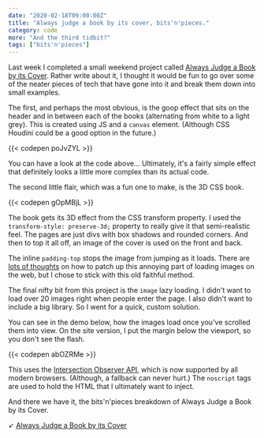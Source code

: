 ```yaml
---
date: "2020-02-18T09:00:00Z"
title: "Always judge a book by its cover, bits'n'pieces."
category: code
more: "And the third tidbit?"
tags: ["bits'n'pieces"]
---
```


Last week I completed a small weekend project called [Always Judge a Book by its Cover](http://alwaysjudgeabookbyitscover.com/). Rather write about it, I thought it would be fun to go over some of the neater pieces of tech that have gone into it and break them down into small examples.

The first, and perhaps the most obvious, is the goop effect that sits on the header and in between each of the books (alternating from white to a light grey). This is created using JS and a `canvas` element. (Although CSS Houdini could be a good option in the future.)

{{< codepen poJvZYL >}}

You can have a look at the code above... Ultimately, it's a fairly simple effect that definitely looks a little more complex than its actual code.

The second little flair, which was a fun one to make, is the 3D CSS book. 

{{< codepen gOpMBjL >}}

The book gets its 3D effect from the CSS transform property. I used the `transform-style: preserve-3d;` property to really give it that semi-realistic feel. The pages are just divs with box shadows and rounded corners. And then to top it all off, an image of the cover is used on the front and back.

The inline `padding-top` stops the image from jumping as it loads. There are [lots of thoughts](https://css-tricks.com/what-if-we-got-aspect-ratio-sized-images-by-doing-almost-nothing/) on how to patch up this annoying part of loading images on the web, but I chose to stick with this old faithful method.

<!--more-->

The final nifty bit from this project is the `image` lazy loading. I didn't want to load over 20 images right when people enter the page. I also didn't want to include a big library. So I went for a quick, custom solution.

You can see in the demo below, how the images load once you've scrolled them into view. On the site version, I put the margin below the viewport, so you don't see the flash.

{{< codepen abOZRMe >}}

This uses the [Intersection Observer API](https://developer.mozilla.org/en-US/docs/Web/API/Intersection_Observer_API), which is now supported by all modern browsers. (Although, a fallback can never hurt.) The `noscript` tags are used to hold the HTML that I ultimately want to inject.

And there we have it, the bits'n'pieces breakdown of Always Judge a Book by its Cover.

➶ [Always Judge a Book by its Cover](http://alwaysjudgeabookbyitscover.com/)